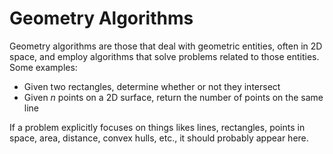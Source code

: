 # Geometry Algorithms

Geometry algorithms are those that deal with geometric entities, often in 2D space,
and employ algorithms that solve problems related to those entities. Some examples:

 - Given two rectangles, determine whether or not they intersect
 - Given _n_ points on a 2D surface, return the number of points on the same line

If a problem explicitly focuses on things likes lines, rectangles, points in space, area,
distance, convex hulls, etc., it should probably appear here.
